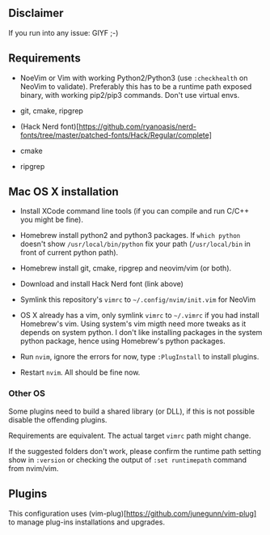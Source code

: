 ## Disclaimer

If you run into any issue: GIYF ;-)


## Requirements

 * NoeVim or Vim with working Python2/Python3 (use `:checkhealth` on NeoVim to validate).
   Preferably this has to be a runtime path exposed binary, with working pip2/pip3 commands.
   Don't use virtual envs.

 * git, cmake, ripgrep

 * (Hack Nerd font)[https://github.com/ryanoasis/nerd-fonts/tree/master/patched-fonts/Hack/Regular/complete]

 * cmake

 * ripgrep


## Mac OS X installation

 * Install XCode command line tools (if you can compile and run C/C++ you might be fine).

 * Homebrew install python2 and python3 packages. If `which python` doesn't show `/usr/local/bin/python`
   fix your path (`/usr/local/bin` in front of current python path).

 * Homebrew install git, cmake, ripgrep and neovim/vim (or both).

 * Download and install Hack Nerd font (link above)

 * Symlink this repository's `vimrc` to `~/.config/nvim/init.vim` for NeoVim

 * OS X already has a vim, only symlink `vimrc` to `~/.vimrc` if you had
   install Homebrew's vim. Using system's vim migth need more tweaks as
   it depends on system python. I don't like installing packages in
   the system python package, hence using Homebrew's python packages.

 * Run `nvim`, ignore the errors for now, type `:PlugInstall` to install
   plugins.

 * Restart `nvim`. All should be fine now.


### Other OS

Some plugins need to build a shared library (or DLL), if this is not possible
disable the offending plugins.

Requirements are equivalent. The actual target `vimrc` path might change.

If the suggested folders don't work, please confirm the runtime path setting
show in `:version` or checking the output of `:set runtimepath` command from nvim/vim.

## Plugins

This configuration uses (vim-plug)[https://github.com/junegunn/vim-plug] to manage plug-ins
installations and upgrades.

